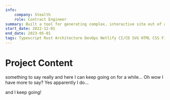 ```yaml
---
info:
    company: Stealth
    role: Contract Engineer
summary: Built a tool for generating complex, interactive site out of a Figma design and CSV data, generating and deploys a static site directly from the browser - allowing them to easily update content without developer input.
start_date: 2022-12-01
end_date: 2023-05-01
tags: Typescript Rust Architecture DevOps Netlify CI/CD SVG HTML CSS Figma CSV
---
```


# Project Content

something to say really and here I can keep going on for a while...
Oh wow I have more to say? Yes apparently I do...

and I keep going!